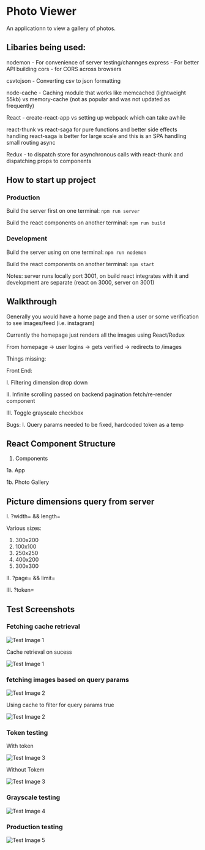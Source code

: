 # Photo Viewer

An applicationn to view a gallery of photos.

## Libaries being used:

nodemon - For convenience of server testing/channges
express - For better API building
cors - for CORS across browsers

csvtojson - Converting csv to json formatting

node-cache - Caching module that works like memcached (lightweight 55kb)
  vs memory-cache (not as popular and was not updated as frequently)

React - create-react-app 
  vs setting up webpack which can take awhile

react-thunk
  vs react-saga for pure functions and better side effects handling
  react-saga is better for large scale and this is an SPA handling small routing async

Redux - to dispatch store for asynchronous calls with react-thunk and dispatching props to components

## How to start up project

### Production

Build the server first on one terminal:
```npm run server```

Build the react components on another terminal:
```npm run build```

### Development

Build the server using on one terminal:
```npm run nodemon```

Build the react components on another terminal:
```npm start```

Notes: server runs locally port 3001, on build react integrates with it and development are separate (react on 3000, server on 3001)

## Walkthrough

Generally you would have a home page and then a user or some verification to see images/feed (i.e. instagram)

Currently the homepage just renders all the images using React/Redux

From homepage -> user logins -> gets verified -> redirects to /images

Things missing:

Front End:

  I. Filtering dimension drop down
  
  II. Infinite scrolling passed on backend pagination fetch/re-render component
  
  III. Toggle grayscale checkbox

  Bugs:
    I. Query params needed to be fixed, hardcoded token as a temp 

## React Component Structure

1. Components

  1a. App
  
  1b. Photo Gallery


## Picture dimensions query from server

I. ?width= && length=

Various sizes:
1. 300x200
2. 100x100
3. 250x250
4. 400x200
5. 300x300


II. ?page= && limit=

III. ?token=

## Test Screenshots

### Fetching cache retrieval 

![Test Image 1](/test_SS/1.png)

Cache retrieval on sucess

![Test Image 1](/test_SS/1b.png)

### fetching images based on query params

![Test Image 2](/test_SS/2.png)

Using cache to filter for query params true

![Test Image 2](/test_SS/2b.png)


### Token testing

With token 

![Test Image 3](/test_SS/3a.png)

Without Tokem

![Test Image 3](/test_SS/3b.png)


### Grayscale testing
![Test Image 4](/test_SS/4.png)


### Production testing
![Test Image 5](/test_SS/5.png)
